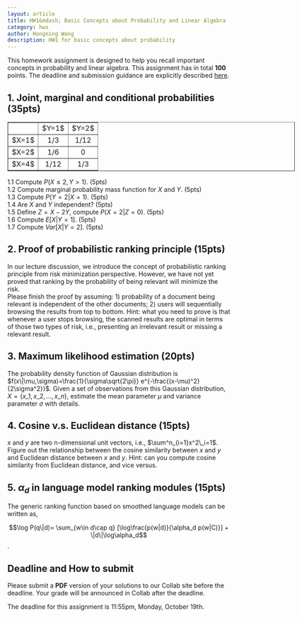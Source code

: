 ```yaml
---
layout: article     
title: HW1&mdash; Basic Concepts about Probability and Linear Algebra        
category: hws        
author: Hongning Wang
description: HW1 for basic concepts about probability      
---
```


This homework assignment is designed to help you recall important concepts in probability and linear algebra. This assignment has in total **100** points. The deadline and submission guidance are explicitly described [here](#time).

## 1. Joint, marginal and conditional probabilities (35pts)

<center>
<table border="1" style="width:650px;">
	<tr>
		<td align="center"></td>
		<td align="center">$Y=1$</td>
		<td align="center">$Y=2$</td>
	</tr>
	<tr>
		<td align="center">$X=1$</td>
		<td align="center">1/3</td>
		<td align="center">1/12</td>
	</tr>
	<tr>
		<td align="center">$X=2$</td>
		<td align="center">1/6</td>
		<td align="center">0</td>
	</tr>
	<tr>
		<td align="center">$X=4$</td>
		<td align="center">1/12</td>
		<td align="center">1/3</td>
	</tr>
</table>
</center> 

1.1 Compute $P(X\le 2, Y>1)$. (5pts)             
1.2 Compute marginal probability mass function for $X$ and $Y$. (5pts)                 
1.3 Compute $P(Y=2|X=1)$. (5pts)       
1.4 Are $X$ and $Y$ independent? (5pts)             
1.5 Define $Z=X-2Y$, compute $P(X=2|Z=0)$. (5pts)             
1.6 Compute $E[X|Y=1]$. (5pts)                   
1.7 Compute $Var[X|Y=2]$. (5pts)                         


## 2. Proof of probabilistic ranking principle (15pts)

In our lecture discussion, we introduce the concept of probabilistic ranking principle from risk minimization perspective. However, we have not yet proved that ranking by the probability of being relevant will minimize the risk.         
Please finish the proof by assuming: 1) probability of a document being relevant is independent of the other documents; 2) users will sequentially browsing the results from top to bottom. Hint: what you need to prove is that whenever a user stops browsing, the scanned results are optimal in terms of those two types of risk, i.e., presenting an irrelevant result or missing a relevant result.      

## 3. Maximum likelihood estimation (20pts) 

The probability density function of Gaussian distribution is $f(x\|\mu,\sigma)=\frac{1}{\sigma\sqrt{2\pi}} e^{-\frac{(x-\mu)^2}{2\sigma^2}}$. Given a set of observations from this Gaussian distribution, $X=\{x\_1,x\_2,\dots,x\_n\}$, estimate the mean parameter $\mu$ and variance parameter $\sigma$ with details. 

## 4. Cosine v.s. Euclidean distance (15pts) 

$x$ and $y$ are two n-dimensional unit vectors, i.e., $\sum^n_{i=1}x^2\_i=1$. Figure out the relationship between the cosine similarity between $x$ and $y$ and Euclidean distance between $x$ and $y$. Hint: can you compute cosine similarity from Euclidean distance, and vice versus.

## 5. $\alpha_d$ in language model ranking modules (15pts) 

The generic ranking function based on smoothed language models can be written as,

$$\log P(q\|d)= \sum_{w\in d\cap q} [\log\frac{p(w|d)}{\alpha_d p(w|C)}] + \|d\|\log\alpha_d$$.



## <a name="time"></a> Deadline and How to submit

Please submit a **PDF** version of your solutions to our Collab site before the deadline. Your grade will be announced in Collab after the deadline.

The deadline for this assignment is 11:55pm, Monday, October 19th. 
   
